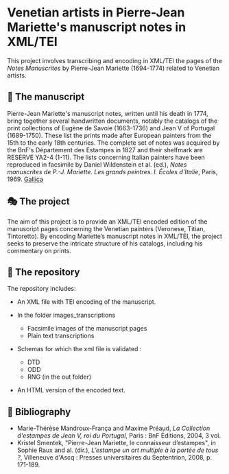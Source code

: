 # Venetian artists in Pierre-Jean Mariette's manuscript notes in XML/TEI

This project involves transcribing and encoding in XML/TEI the pages of the *Notes Manuscrites* by Pierre-Jean Mariette (1694-1774) related to Venetian artists.

## 📜 The manuscript
Pierre-Jean Mariette's manuscript notes, written until his death in 1774, bring together several handwritten documents, notably the catalogs of the print collections of Eugène de Savoie (1663-1736) and Jean V of Portugal (1689-1750). These list the prints made after European painters from the 15th to the early 18th centuries.
The complete set of notes was acquired by the BnF's Département des Estampes in 1827 and their shelfmark are RESERVE YA2-4 (1-11).
The lists concerning Italian painters have been reproduced in facsimile by Daniel Wildenstein et al. (ed.), *Notes manuscrites de P.-J. Mariette. Les grands peintres. I. Écoles d'Italie*, Paris, 1969. [Gallica](https://gallica.bnf.fr/ark:/12148/bpt6k15082862)

## 🎭 The project
The aim of this project is to provide an XML/TEI encoded edition of the manuscript pages concerning the Venetian painters (Veronese, Titian, Tintoretto). By encoding Mariette’s manuscript notes in XML/TEI, the project seeks to preserve the intricate structure of his catalogs, including his commentary on prints.

## 🎨 The repository
The repository includes:

- An XML file with TEI encoding of the manuscript.

- In the folder images_transcriptions
	+ Facsimile images of the manuscript pages
	+ Plain text transcriptions

- Schemas for which the xml file is validated :
	+ DTD
	+ ODD
	+ RNG (in the out folder)
    
- An HTML version of the encoded text.

## 🛶 Bibliography
- Marie-Thérèse Mandroux-França and Maxime Préaud, *La Collection d'estampes de Jean V, roi du Portugal*, Paris : BnF Éditions, 2004, 3 vol.
- Kristel Smentek, "Pierre-Jean Mariette, le connaisseur d’estampes", in Sophie Raux and al. (dir.), *L’estampe un art multiple à la portée de tous ?*, Villeneuve d'Ascq : Presses universitaires du Septentrion, 2008, p. 171-189.
